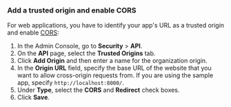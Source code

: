 ### Add a trusted origin and enable CORS

For web applications, you have to identify your app's URL as a trusted origin and enable [CORS](/docs/guides/enable-cors/overview/):

1. In the Admin Console, go to **Security** > **API**.
1. On the **API** page, select the **Trusted Origins** tab.
1. Click **Add Origin** and then enter a name for the organization origin.
1. In the **Origin URL** field, specify the base URL of the website that you want to allow cross-origin requests from. If you are using the sample app, specify `http://localhost:8000/`.
1. Under **Type**, select the **CORS** and **Redirect** check boxes.
1. Click **Save**.
